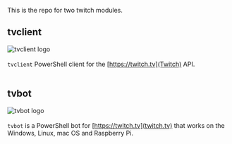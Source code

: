 This is the repo for two twitch modules.

## tvclient

<img align="left" src="https://github.com/potatoqualitee/twitch/blob/main/tvclient/icon.png?raw=true" alt="tvclient logo">  <br/></br>`tvclient` PowerShell client for the [https://twitch.tv](Twitch) API.
<br/></br>

## tvbot

<img align="left" src="https://github.com/potatoqualitee/twitch/blob/main/tvbot/icon.png?raw=true" alt="tvbot logo">  <br/></br>`tvbot` is a PowerShell bot for [https://twitch.tv](twitch.tv) that works on the Windows, Linux, mac OS and Raspberry Pi.
<br/></br>
